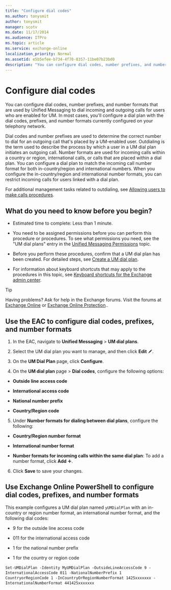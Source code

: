 ```yaml
---
title: "Configure dial codes"
ms.author: tonysmit
author: tonysmit
manager: scotv
ms.date: 11/17/2014
ms.audience: ITPro
ms.topic: article
ms.service: exchange-online
localization_priority: Normal
ms.assetid: e5b5efee-b734-4f70-8357-11be07b23bd0
description: "You can configure dial codes, number prefixes, and number formats that are used by Unified Messaging to dial incoming and outgoing calls for users who are enabled for UM. In most cases, you'll configure a dial plan with the dial codes, prefixes, and number formats currently configured on your telephony network."
---
```


# Configure dial codes

You can configure dial codes, number prefixes, and number formats that are used by Unified Messaging to dial incoming and outgoing calls for users who are enabled for UM. In most cases, you'll configure a dial plan with the dial codes, prefixes, and number formats currently configured on your telephony network.
  
Dial codes and number prefixes are used to determine the correct number to dial for an outgoing call that's placed by a UM-enabled user. Outdialing is the term used to describe the process by which a user in a UM dial plan initiates an outgoing call. Number formats are used for incoming calls within a country or region, international calls, or calls that are placed within a dial plan. You can configure a dial plan to match the incoming call number format for both in-country/region and international numbers. When you configure the in-country/region and international number formats, you can restrict incoming calls for users linked with a dial plan. 
  
For additional management tasks related to outdialing, see [Allowing users to make calls procedures](allow-users-to-make-calls-procedures.md).
  
## What do you need to know before you begin?

- Estimated time to complete: Less than 1 minute.
    
- You need to be assigned permissions before you can perform this procedure or procedures. To see what permissions you need, see the "UM dial plans" entry in the [Unified Messaging Permissions](https://technet.microsoft.com/library/d326c3bc-8f33-434a-bf02-a83cc26a5498.aspx) topic. 
    
- Before you perform these procedures, confirm that a UM dial plan has been created. For detailed steps, see [Create a UM dial plan](../../voice-mail-unified-messaging/connect-voice-mail-system/create-um-dial-plan.md).
    
- For information about keyboard shortcuts that may apply to the procedures in this topic, see [Keyboard shortcuts for the Exchange admin center](../../accessibility/keyboard-shortcuts-in-admin-center.md).
    
> [!TIP]
> Having problems? Ask for help in the Exchange forums. Visit the forums at [Exchange Online](https://go.microsoft.com/fwlink/p/?linkId=267542) or [Exchange Online Protection](https://go.microsoft.com/fwlink/p/?linkId=285351).. 
  
## Use the EAC to configure dial codes, prefixes, and number formats

1. In the EAC, navigate to **Unified Messaging** \> **UM dial plans**.
    
2. Select the UM dial plan you want to manage, and then click **Edit** ![Edit icon](../../media/ITPro_EAC_EditIcon.gif).
    
3. On the **UM Dial Plan** page, click **Configure**.
    
4. On the **UM dial plan** page \> **Dial codes**, configure the following options:
    
  - **Outside line access code**
    
  - **International access code**
    
  - **National number prefix**
    
  - **Country/Region code**
    
5. Under **Number formats for dialing between dial plans**, configure the following:
    
  - **Country/Region number format**
    
  - **International number format**
    
  - **Number formats for incoming calls within the same dial plan**: To add a number format, click **Add** ![Add Icon](../../media/ITPro_EAC_AddIcon.gif).
    
6. Click **Save** to save your changes. 
    
## Use Exchange Online PowerShell to configure dial codes, prefixes, and number formats

This example configures a UM dial plan named `yUMDialPlan` with an in-country or region number format, an international number format, and the following dial codes: 
  
- 9 for the outside line access code
    
- 011 for the international access code
    
- 1 for the national number prefix
    
- 1 for the country or region code
    
```
Set-UMDialPlan -Identity MyUMDialPlan -OutsideLineAccessCode 9 -InternationalAccessCode 011 -NationalNumberPrefix 1 CountryorRegionCode 1 -InCountryOrRegionNumberFormat 1425xxxxxxx -InternationalNumberFormat 441425xxxxxxx
```



